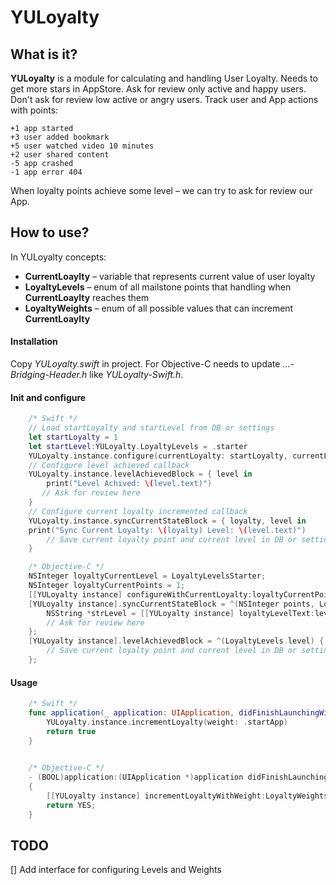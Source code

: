 # YULoyalty

## What is it?

**YULoyalty** is a module for calculating and handling User Loyalty. Needs to get more stars in AppStore. Ask for review only active and happy users. Don't ask for review low active or angry users. Track user and App actions with points:

	+1 app started
	+3 user added bookmark
	+5 user watched video 10 minutes
	+2 user shared content
	-5 app crashed
	-1 app error 404

When loyalty points achieve some level – we can try to ask for review our App.


## How to use?

In YULoyalty concepts:

- **CurrentLoaylty** – variable that represents current value of user loyalty
- **LoyaltyLevels** – enum of all mailstone points that handling when **CurrentLoaylty** reaches them
- **LoyaltyWeights** – enum of all possible values that can increment **CurrentLoaylty** 

#### Installation

Copy _YULoyalty.swift_ in project. For Objective-C needs to update _…-Bridging-Header.h_ like _YULoyalty-Swift.h_.

#### Init and configure
```Swift
    /* Swift */
    // Load startLoyalty and startLevel from DB or settings
    let startLoyalty = 1
    let startLevel:YULoyalty.LoyaltyLevels = .starter
    YULoyalty.instance.configure(currentLoyalty: startLoyalty, currentLevel: startLevel)
    // Configure level achieved callback
    YULoyalty.instance.levelAchievedBlock = { level in
    	print("Level Achived: \(level.text)")
       // Ask for review here
    }
    // Configure current loyalty incremented callback
    YULoyalty.instance.syncCurrentStateBlock = { loyalty, level in
	print("Sync Current Loyalty: \(loyalty) Level: \(level.text)")
        // Save current loyalty point and current level in DB or settings here
    }
```

```Objective-C
    /* Objective-C */
    NSInteger loyaltyCurrentLevel = LoyaltyLevelsStarter;
    NSInteger loyaltyCurrentPoints = 1;
    [[YULoyalty instance] configureWithCurrentLoyalty:loyaltyCurrentPoints currentLevel:loyaltyCurrentLevel];
    [YULoyalty instance].syncCurrentStateBlock = ^(NSInteger points, LoyaltyLevels level) {
    	NSString *strLevel = [[YULoyalty instance] loyaltyLevelText:level];
		// Ask for review here
    };
    [YULoyalty instance].levelAchievedBlock = ^(LoyaltyLevels level) {
        // Save current loyalty point and current level in DB or settings here
    };
```

#### Usage

```Swift
    /* Swift */
    func application(_ application: UIApplication, didFinishLaunchingWithOptions launchOptions: [UIApplicationLaunchOptionsKey: Any]?) -> Bool {
        YULoyalty.instance.incrementLoyalty(weight: .startApp)
        return true
    }
    
```

```Objective-C
    /* Objective-C */
    - (BOOL)application:(UIApplication *)application didFinishLaunchingWithOptions:(NSDictionary *)launchOptions
    {
        [[YULoyalty instance] incrementLoyaltyWithWeight:LoyaltyWeightsStartApp];
        return YES;
    }
```

## TODO

[] Add interface for configuring Levels and Weights
